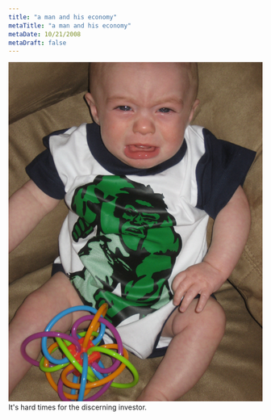 ```yaml
---
title: "a man and his economy"
metaTitle: "a man and his economy"
metaDate: 10/21/2008
metaDraft: false
---
```


[![](https://github.com/crfroehlich/cdn/raw/main/images/IMG_1158.JPG)](https://github.com/crfroehlich/cdn/raw/main/images/IMG_1158.JPG)It's hard times for the discerning investor.
